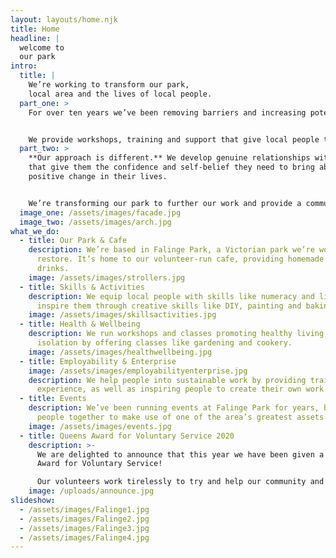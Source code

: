 ```yaml
---
layout: layouts/home.njk
title: Home
headline: |
  welcome to
  our park
intro:
  title: |
    We’re working to transform our park,
    local area and the lives of local people.
  part_one: >
    For over ten years we’ve been removing barriers and increasing potential.


    We provide workshops, training and support that give local people the belief and power to take control of their lives and achieve their goals.
  part_two: >
    **Our approach is different.** We develop genuine relationships with people
    that give them the confidence and self-belief they need to bring about
    positive change in their lives.


    We’re transforming our park to further our work and provide a community-owned and led space that local people can be proud of.
  image_one: /assets/images/facade.jpg
  image_two: /assets/images/arch.jpg
what_we_do:
  - title: Our Park & Cafe
    description: We’re based in Falinge Park, a Victorian park we’re working to
      restore. It’s home to our volunteer-run cafe, providing homemade food and
      drinks.
    image: /assets/images/strollers.jpg
  - title: Skills & Activities
    description: We equip local people with skills like numeracy and literacy, and
      inspire them through creative skills like DIY, painting and baking.
    image: /assets/images/skillsactivities.jpg
  - title: Health & Wellbeing
    description: We run workshops and classes promoting healthy living, and reduce
      isolation by offering classes like gardening and cookery.
    image: /assets/images/healthwellbeing.jpg
  - title: Employability & Enterprise
    image: /assets/images/employabilityenterprise.jpg
    description: We help people into sustainable work by providing training and work
      experience, as well as inspiring people to create their own work.
  - title: Events
    description: We’ve been running events at Falinge Park for years, bringing local
      people together to make use of one of the area’s greatest assets.
    image: /assets/images/events.jpg
  - title: Queens Award for Voluntary Service 2020
    description: >-
      We are delighted to announce that this year we have been given a Queens
      Award for Voluntary Service!

      Our volunteers work tirelessly to try and help our community and we are honoured to be chosen to receive this prestigious award!
    image: /uploads/announce.jpg
slideshow:
  - /assets/images/Falinge1.jpg
  - /assets/images/Falinge2.jpg
  - /assets/images/Falinge3.jpg
  - /assets/images/Falinge4.jpg
---
```

